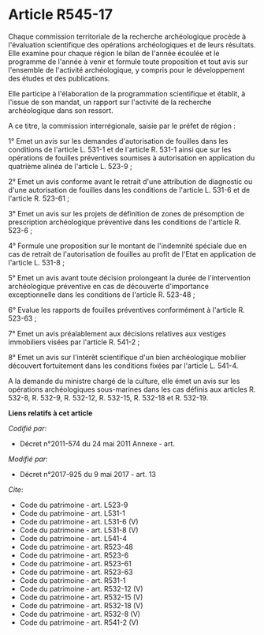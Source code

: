 # Article R545-17

Chaque commission territoriale de la recherche archéologique procède à l'évaluation scientifique des opérations
archéologiques et de leurs résultats. Elle examine pour chaque région le bilan de l'année écoulée et le programme de l'année
à venir et formule toute proposition et tout avis sur l'ensemble de l'activité archéologique, y compris pour le développement
des études et des publications. 

Elle participe à l'élaboration de la programmation scientifique et établit, à l'issue de son mandat, un rapport sur
l'activité de la recherche archéologique dans son ressort. 

A ce titre, la commission interrégionale, saisie par le préfet de région : 

1° Emet un avis sur les demandes d'autorisation de fouilles dans les conditions de l'article L. 531-1 et de l'article R.
531-1 ainsi que sur les opérations de fouilles préventives soumises à autorisation en application du quatrième alinéa de
l'article L. 523-9 ; 

2° Emet un avis conforme avant le retrait d'une attribution de diagnostic ou d'une autorisation de fouilles dans les
conditions de l'article L. 531-6 et de l'article R. 523-61 ; 

3° Emet un avis sur les projets de définition de zones de présomption de prescription archéologique préventive dans les
conditions de l'article R. 523-6 ; 

4° Formule une proposition sur le montant de l'indemnité spéciale due en cas de retrait de l'autorisation de fouilles au
profit de l'Etat en application de l'article L. 531-8 ; 

5° Emet un avis avant toute décision prolongeant la durée de l'intervention archéologique préventive en cas de découverte
d'importance exceptionnelle dans les conditions de l'article R. 523-48 ; 

6° Evalue les rapports de fouilles préventives conformément à l'article R. 523-63 ; 

7° Emet un avis préalablement aux décisions relatives aux vestiges immobiliers visées par l'article R. 541-2 ; 

8° Emet un avis sur l'intérêt scientifique d'un bien archéologique mobilier découvert fortuitement dans les conditions fixées
par l'article L. 541-4. 

A la demande du ministre chargé de la culture, elle émet un avis sur les opérations archéologiques sous-marines dans les cas
définis aux articles R. 532-8, R. 532-9, R. 532-12, R. 532-15, R. 532-18 et R. 532-19.

**Liens relatifs à cet article**

_Codifié par_:

  - Décret n°2011-574 du 24 mai 2011 Annexe - art.

_Modifié par_:

  - Décret n°2017-925 du 9 mai 2017 - art. 13

_Cite_:

  - Code du patrimoine - art. L523-9
  - Code du patrimoine - art. L531-1
  - Code du patrimoine - art. L531-6 (V)
  - Code du patrimoine - art. L531-8 (V)
  - Code du patrimoine - art. L541-4
  - Code du patrimoine - art. R523-48
  - Code du patrimoine - art. R523-6
  - Code du patrimoine - art. R523-61
  - Code du patrimoine - art. R523-63
  - Code du patrimoine - art. R531-1
  - Code du patrimoine - art. R532-12 (V)
  - Code du patrimoine - art. R532-15 (V)
  - Code du patrimoine - art. R532-18 (V)
  - Code du patrimoine - art. R532-8 (V)
  - Code du patrimoine - art. R541-2 (V)
